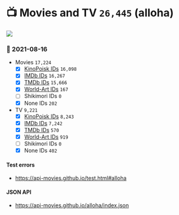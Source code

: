 # :tv: Movies and TV `26,445` (alloha)

<a href="https://API-Movies.github.io"><img src="https://API-Movies.github.io/banner.png?cache"></a>

### :date: 2021-08-16
- Movies `17,224`
  - [x] <a href="https://API-Movies.github.io/alloha/movie_kinopoisk_ids.json">KinoPoisk IDs</a> `16,098`
  - [x] <a href="https://API-Movies.github.io/alloha/movie_imdb_ids.json">IMDb IDs</a> `16,267`
  - [x] <a href="https://API-Movies.github.io/alloha/movie_tmdb_ids.json">TMDb IDs</a> `15,666`
  - [x] <a href="https://API-Movies.github.io/alloha/movie_world_art_ids.json">World-Art IDs</a> `167`
  - [ ] Shikimori IDs `0`
  - [x] None IDs `202`
- TV `9,221`
  - [x] <a href="https://API-Movies.github.io/alloha/tv_kinopoisk_ids.json">KinoPoisk IDs</a> `8,243`
  - [x] <a href="https://API-Movies.github.io/alloha/tv_imdb_ids.json">IMDb IDs</a> `7,242`
  - [x] <a href="https://API-Movies.github.io/alloha/tv_tmdb_ids.json">TMDb IDs</a> `570`
  - [x] <a href="https://API-Movies.github.io/alloha/tv_world_art_ids.json">World-Art IDs</a> `919`
  - [ ] Shikimori IDs `0`
  - [x] None IDs `402`
#### Test errors
- <a href='https://api-movies.github.io/test.html#alloha'>https://api-movies.github.io/test.html#alloha</a>
#### JSON API
- <a href='https://api-movies.github.io/alloha/index.json'>https://api-movies.github.io/alloha/index.json</a>

